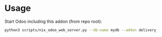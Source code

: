 # Usage

Start Odoo including this addon (from repo root):

```bash
python3 scripts/nix_odoo_web_server.py --db-name mydb --addon delivery_total_weight_from_packaging
```
